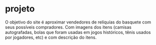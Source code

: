 # projeto

O objetivo do site é aproximar vendedores de relíquías do basquete com seus possíveis compradores. 
Com imagens dos itens (camisas autografadas, bolas que foram usadas em jogos históricos, tênis usados por jogadores, etc) e
com descrição do itens.
